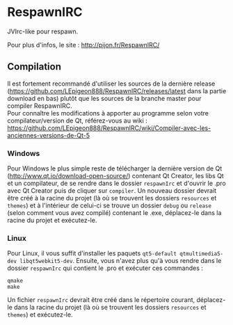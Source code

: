 # RespawnIRC

JVIrc-like pour respawn.

Pour plus d'infos, le site : http://pijon.fr/RespawnIRC/

## Compilation

Il est fortement recommandé d'utiliser les sources de la dernière release (https://github.com/LEpigeon888/RespawnIRC/releases/latest dans la partie download en bas) plutôt que les sources de la branche master pour compiler RespawnIRC.  
Pour connaître les modifications à apporter au programme selon votre compilateur/version de Qt, référez-vous au wiki : https://github.com/LEpigeon888/RespawnIRC/wiki/Compiler-avec-les-anciennes-versions-de-Qt-5

### Windows

Pour Windows le plus simple reste de télécharger la dernière version de Qt (http://www.qt.io/download-open-source/) contenant Qt Creator, les libs Qt et un compilateur, de se rendre dans le dossier `respawnIrc` et d'ouvrir le .pro avec Qt Creator puis de cliquer sur `compiler`. Un nouveau dossier devrait être créé à la racine du projet (là où se trouvent les dossiers `resources` et `themes`) et à l'intérieur de celui-ci se trouve un dossier `debug` ou `release` (selon comment vous avez compilé) contenant le .exe, déplacez-le dans la racine du projet et exécutez-le.

### Linux

Pour Linux, il vous suffit d'installer les paquets `qt5-default qtmultimedia5-dev libqt5webkit5-dev`. Ensuite, vous n'avez plus qu'à vous rendre dans le dossier `respawnIrc` qui contient le .pro et exécuter ces commandes :

    qmake
    make

Un fichier `respawnIrc` devrait être créé dans le répertoire courant, déplacez-le dans la racine du projet (là où se trouvent les dossiers `resources` et `themes`) et exécutez-le.